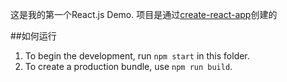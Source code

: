 这是我的第一个React.js Demo. 
项目是通过[create-react-app](https://github.com/facebookincubator/create-react-app)创建的


##如何运行
1. To begin the development, run `npm start` in this folder.
2. To create a production bundle, use `npm run build`.